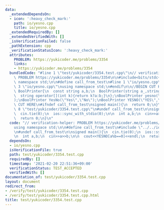 ```yaml
---
data:
  _extendedDependsOn:
  - icon: ':heavy_check_mark:'
    path: io/yesno.cpp
    title: io/yesno.cpp
  _extendedRequiredBy: []
  _extendedVerifiedWith: []
  _isVerificationFailed: false
  _pathExtension: cpp
  _verificationStatusIcon: ':heavy_check_mark:'
  attributes:
    PROBLEM: https://yukicoder.me/problems/3354
    links:
    - https://yukicoder.me/problems/3354
  bundledCode: "#line 1 \"test/yukicoder/3354.test.cpp\"\n// verification-helper:\
    \ PROBLEM https://yukicoder.me/problems/3354\n\n#include<bits/stdc++.h>\nusing\
    \ namespace std;\n\n#define call_from_test\n#line 1 \"io/yesno.cpp\"\n\n#line\
    \ 3 \"io/yesno.cpp\"\nusing namespace std;\n#endif\n\n//BEGIN CUT HERE\nstruct\
    \ BoolPrinter{\n  const string a,b;\n  BoolPrinter(string a_,string b_):a(a_),b(b_){}\n\
    \  string operator[](int k){return k?a:b;}\n};\nBoolPrinter yesno(\"yes\",\"no\"\
    );\nBoolPrinter YesNo(\"Yes\",\"No\");\nBoolPrinter YESNO(\"YES\",\"NO\");\n//END\
    \ CUT HERE\n#ifndef call_from_test\nsigned main(){\n  return 0;\n}\n#endif\n#line\
    \ 8 \"test/yukicoder/3354.test.cpp\"\n#undef call_from_test\n\nsigned main(){\n\
    \  cin.tie(0);\n  ios::sync_with_stdio(0);\n\n  int a,b;\n  cin>>a>>b;\n\n  cout<<YESNO[a%b==0]<<endl;\n\
    \  return 0;\n}\n"
  code: "// verification-helper: PROBLEM https://yukicoder.me/problems/3354\n\n#include<bits/stdc++.h>\n\
    using namespace std;\n\n#define call_from_test\n#include \"../../io/yesno.cpp\"\
    \n#undef call_from_test\n\nsigned main(){\n  cin.tie(0);\n  ios::sync_with_stdio(0);\n\
    \n  int a,b;\n  cin>>a>>b;\n\n  cout<<YESNO[a%b==0]<<endl;\n  return 0;\n}\n"
  dependsOn:
  - io/yesno.cpp
  isVerificationFile: true
  path: test/yukicoder/3354.test.cpp
  requiredBy: []
  timestamp: '2021-02-20 22:51:36+09:00'
  verificationStatus: TEST_ACCEPTED
  verifiedWith: []
documentation_of: test/yukicoder/3354.test.cpp
layout: document
redirect_from:
- /verify/test/yukicoder/3354.test.cpp
- /verify/test/yukicoder/3354.test.cpp.html
title: test/yukicoder/3354.test.cpp
---
```

